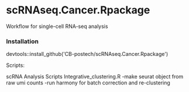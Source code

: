 # scRNAseq.Cancer.Rpackage

Workflow for single-cell RNA-seq analysis 

### Installation
devtools::install_github('CB-postech/scRNAseq.Cancer.Rpackage')


Scripts:

scRNA Analysis Scripts
Integrative_clustering.R
-make seurat object from raw umi counts 
-run harmony for batch correction and re-clustering
